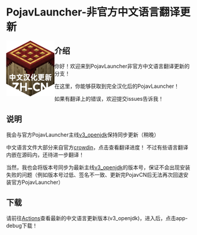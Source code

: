# PojavLauncher-非官方中文语言翻译更新
<img src="https://github.com/PojavLauncherTeam/PojavLauncher/blob/v3_openjdk/PojavCN.png" align="left" width="130" height="150" alt="PojavLauncher logo">

## 介绍
你好！欢迎来到PojavLauncher非官方中文语言翻译更新的分支！

在这里，你能够获取到完全汉化后的PojavLauncher！

如果有翻译上的错误，欢迎提交issues告诉我！

## 说明
我会与官方PojavLauncher主线[v3_openjdk](https://github.com/PojavLauncherTeam/PojavLauncher/tree/v3_openjdk)保持同步更新（稍晚）

中文语言文件大部分来自官方[crowdin](https://crowdin.com/project/pojavlauncher/zh-CN)，点击查看翻译进度！
不过有些语言翻译内嵌在源码内，还待进一步翻译！

当然，我也会将版本号同步为最新主线[v3_openjdk](https://github.com/PojavLauncherTeam/PojavLauncher/tree/v3_openjdk)的版本号，保证不会出现安装失败的问题（例如版本号过低、签名不一致、更新完PojavCN后无法再次回退安装官方PojavLauncher）

## 下载
请前往[Actions](https://github.com/HopiHopy/PojavChineseTranslation/actions)查看最新的中文语言更新版本(v3_openjdk)，进入后，点击app-debug下载！

